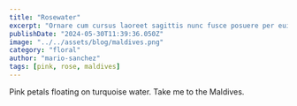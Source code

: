 ```yaml
---
title: "Rosewater"
excerpt: "Ornare cum cursus laoreet sagittis nunc fusce posuere per euismod dis vehicula a, semper fames lacus maecenas dictumst pulvinar neque enim non potenti. Torquent hac sociosqu eleifend potenti."
publishDate: "2024-05-30T11:39:36.050Z"
image: "../../assets/blog/maldives.png"
category: "floral"
author: "mario-sanchez"
tags: [pink, rose, maldives]
---
```


Pink petals floating on turquoise water. Take me to the Maldives. 




